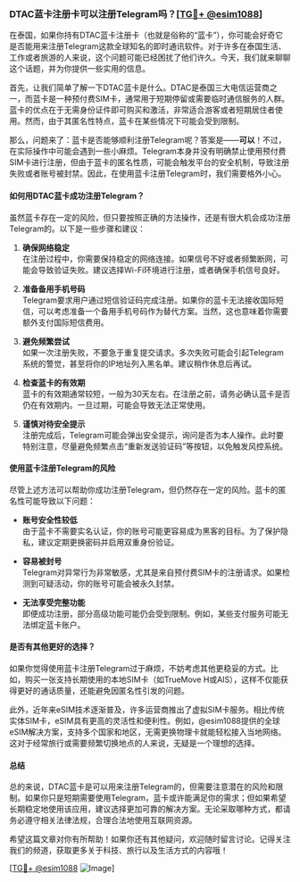 ### DTAC蓝卡注册卡可以注册Telegram吗？[[TG💪+ @esim1088](https://t.me/s/esim1088)]

在泰国，如果你持有DTAC蓝卡注册卡（也就是俗称的“蓝卡”），你可能会好奇它是否能用来注册Telegram这款全球知名的即时通讯软件。对于许多在泰国生活、工作或者旅游的人来说，这个问题可能已经困扰了他们许久。今天，我们就来聊聊这个话题，并为你提供一些实用的信息。

首先，让我们简单了解一下DTAC蓝卡是什么。DTAC是泰国三大电信运营商之一，而蓝卡是一种预付费SIM卡，通常用于短期停留或需要临时通信服务的人群。蓝卡的优点在于无需身份证件即可购买和激活，非常适合游客或者短期居住者使用。然而，由于其匿名性特点，蓝卡在某些情况下可能会受到限制。

那么，问题来了：蓝卡是否能够顺利注册Telegram呢？答案是——**可以**！不过，在实际操作中可能会遇到一些小麻烦。Telegram本身并没有明确禁止使用预付费SIM卡进行注册，但由于蓝卡的匿名性质，可能会触发平台的安全机制，导致注册失败或者账号被封禁。因此，在使用蓝卡注册Telegram时，我们需要格外小心。

#### 如何用DTAC蓝卡成功注册Telegram？

虽然蓝卡存在一定的风险，但只要按照正确的方法操作，还是有很大机会成功注册Telegram的。以下是一些步骤和建议：

1. **确保网络稳定**  
   在注册过程中，你需要保持稳定的网络连接。如果信号不好或者频繁断网，可能会导致验证失败。建议选择Wi-Fi环境进行注册，或者确保手机信号良好。

2. **准备备用手机号码**  
   Telegram要求用户通过短信验证码完成注册。如果你的蓝卡无法接收国际短信，可以考虑准备一个备用手机号码作为替代方案。当然，这也意味着你需要额外支付国际短信费用。

3. **避免频繁尝试**  
   如果一次注册失败，不要急于重复提交请求。多次失败可能会引起Telegram系统的警觉，甚至将你的IP地址列入黑名单。建议稍作休息后再试。

4. **检查蓝卡的有效期**  
   蓝卡的有效期通常较短，一般为30天左右。在注册之前，请务必确认蓝卡是否仍在有效期内。一旦过期，可能会导致无法正常使用。

5. **谨慎对待安全提示**  
   注册完成后，Telegram可能会弹出安全提示，询问是否为本人操作。此时要特别注意，尽量避免频繁点击“重新发送验证码”等按钮，以免触发风控系统。

#### 使用蓝卡注册Telegram的风险

尽管上述方法可以帮助你成功注册Telegram，但仍然存在一定的风险。蓝卡的匿名性可能导致以下问题：

- **账号安全性较低**  
  由于蓝卡不需要实名认证，你的账号可能更容易成为黑客的目标。为了保护隐私，建议定期更换密码并启用双重身份验证。

- **容易被封号**  
  Telegram对异常行为非常敏感，尤其是来自预付费SIM卡的注册请求。如果检测到可疑活动，你的账号可能会被永久封禁。

- **无法享受完整功能**  
  即便成功注册，部分高级功能可能仍会受到限制。例如，某些支付服务可能无法绑定蓝卡账户。

#### 是否有其他更好的选择？

如果你觉得使用蓝卡注册Telegram过于麻烦，不妨考虑其他更稳妥的方式。比如，购买一张支持长期使用的本地SIM卡（如TrueMove H或AIS），这样不仅能获得更好的通话质量，还能避免因匿名性引发的问题。

此外，近年来eSIM技术逐渐普及，许多运营商推出了虚拟SIM卡服务。相比传统实体SIM卡，eSIM具有更高的灵活性和便利性。例如，@esim1088提供的全球eSIM解决方案，支持多个国家和地区，无需更换物理卡就能轻松接入当地网络。这对于经常旅行或需要频繁切换地点的人来说，无疑是一个理想的选择。

#### 总结

总的来说，DTAC蓝卡是可以用来注册Telegram的，但需要注意潜在的风险和限制。如果你只是短期需要使用Telegram，蓝卡或许能满足你的需求；但如果希望长期稳定地使用该应用，建议选择更加可靠的解决方案。无论采取哪种方式，都请务必遵守相关法律法规，合理合法地使用互联网资源。

希望这篇文章对你有所帮助！如果你还有其他疑问，欢迎随时留言讨论。记得关注我们的频道，获取更多关于科技、旅行以及生活方式的内容哦！

[[TG💪+ @esim1088](https://t.me/s/esim1088) ![Image](https://i.postimg.cc/4NQfJmqS/Snipaste-2025-05-13-00-14-12.png)]